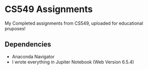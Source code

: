 # CS549 Assignments

My Completed assignments from CS549, uploaded for educational pruposes!

## Dependencies

* Anaconda Navigator
* I wrote everything in Jupiter Notebook (Web Version 6.5.4)
